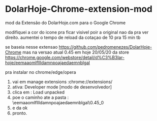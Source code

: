 # DolarHoje-Chrome-extension-mod
mod da Extensão do DolarHoje.com para o Google Chrome

modifiquei a cor do icone pra ficar visivel poir a original nao da pra ver direito.
aumentei o tempo de reload da cotaçao de 10 pra 15 min tb

se baseia nesse extensao https://github.com/pedromenezes/DolarHoje-Chrome mas na versao atual 0.45 em hoje 20/05/20 da store
https://chrome.google.com/webstore/detail/d%C3%B3lar-hoje/eemaaomlfllldamnpoajaedaemnblgal

pra instalar no chrome/edge/opera 
<ol>
<li>vai em manage extensions :chrome://extensions/
<li> ativa: Developer mode [modo de desenvolvedor]
<li> clica em : Load unpacked 
<li> poe o caminho ate a pasta : \eemaaomlfllldamnpoajaedaemnblgal\0.45_0
<li> e da ok 
<li> pronto.
